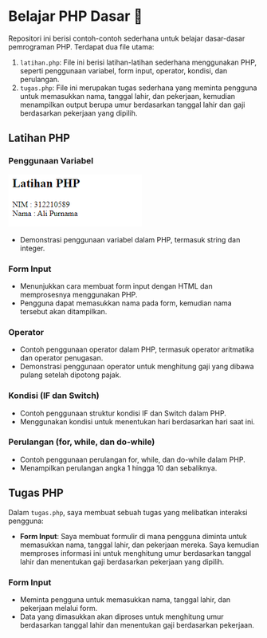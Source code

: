 # Belajar PHP Dasar 🚀

Repositori ini berisi contoh-contoh sederhana untuk belajar dasar-dasar pemrograman PHP. Terdapat dua file utama:

1. `latihan.php`: File ini berisi latihan-latihan sederhana menggunakan PHP, seperti penggunaan variabel, form input, operator, kondisi, dan perulangan.
2. `tugas.php`: File ini merupakan tugas sederhana yang meminta pengguna untuk memasukkan nama, tanggal lahir, dan pekerjaan, kemudian menampilkan output berupa umur berdasarkan tanggal lahir dan gaji berdasarkan pekerjaan yang dipilih.

## Latihan PHP

### Penggunaan Variabel

![Penggunaan Variabel](./screnshoot/ss1.png)

- Demonstrasi penggunaan variabel dalam PHP, termasuk string dan integer.

### Form Input

- Menunjukkan cara membuat form input dengan HTML dan memprosesnya menggunakan PHP.
- Pengguna dapat memasukkan nama pada form, kemudian nama tersebut akan ditampilkan.

### Operator

- Contoh penggunaan operator dalam PHP, termasuk operator aritmatika dan operator penugasan.
- Demonstrasi penggunaan operator untuk menghitung gaji yang dibawa pulang setelah dipotong pajak.

### Kondisi (IF dan Switch)

- Contoh penggunaan struktur kondisi IF dan Switch dalam PHP.
- Menggunakan kondisi untuk menentukan hari berdasarkan hari saat ini.

### Perulangan (for, while, dan do-while)

- Contoh penggunaan perulangan for, while, dan do-while dalam PHP.
- Menampilkan perulangan angka 1 hingga 10 dan sebaliknya.

## Tugas PHP

Dalam `tugas.php`, saya membuat sebuah tugas yang melibatkan interaksi pengguna:

- **Form Input**: Saya membuat formulir di mana pengguna diminta untuk memasukkan nama, tanggal lahir, dan pekerjaan mereka. Saya kemudian memproses informasi ini untuk menghitung umur berdasarkan tanggal lahir dan menentukan gaji berdasarkan pekerjaan yang dipilih.

### Form Input

- Meminta pengguna untuk memasukkan nama, tanggal lahir, dan pekerjaan melalui form.
- Data yang dimasukkan akan diproses untuk menghitung umur berdasarkan tanggal lahir dan menentukan gaji berdasarkan pekerjaan.

